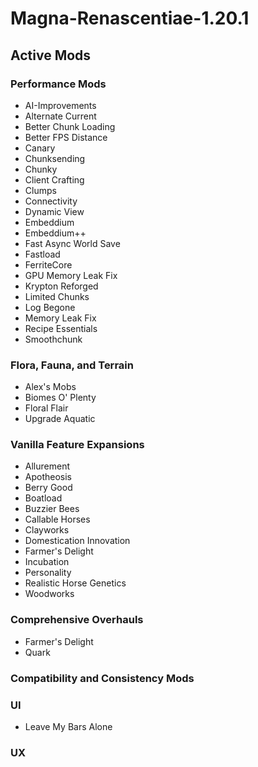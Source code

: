 # Magna-Renascentiae-1.20.1
 
## Active Mods

### Performance Mods
- AI-Improvements
- Alternate Current
- Better Chunk Loading
- Better FPS Distance 
- Canary
- Chunksending
- Chunky
- Client Crafting
- Clumps
- Connectivity
- Dynamic View
- Embeddium
- Embeddium++
- Fast Async World Save
- Fastload
- FerriteCore
- GPU Memory Leak Fix
- Krypton Reforged
- Limited Chunks
- Log Begone
- Memory Leak Fix
- Recipe Essentials
- Smoothchunk

### Flora, Fauna, and Terrain
- Alex's Mobs
- Biomes O' Plenty
- Floral Flair
- Upgrade Aquatic

### Vanilla Feature Expansions
- Allurement
- Apotheosis
- Berry Good
- Boatload
- Buzzier Bees
- Callable Horses
- Clayworks
- Domestication Innovation
- Farmer's Delight
- Incubation
- Personality
- Realistic Horse Genetics
- Woodworks

### Comprehensive Overhauls
- Farmer's Delight
- Quark

### Compatibility and Consistency Mods

### UI
- Leave My Bars Alone

### UX